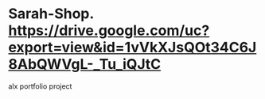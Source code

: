 # Sarah-Shop. https://drive.google.com/uc?export=view&id=1vVkXJsQOt34C6J8AbQWVgL-_Tu_iQJtC
alx portfolio project
